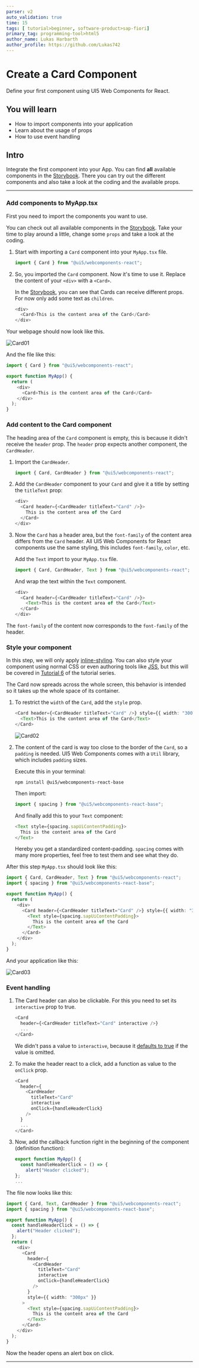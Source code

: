 ```yaml
---
parser: v2
auto_validation: true
time: 15
tags: [ tutorial>beginner, software-product>sap-fiori]
primary_tag: programming-tool>html5
author_name: Lukas Harbarth
author_profile: https://github.com/Lukas742
---
```


# Create a Card Component
<!-- description --> Define your first component using UI5 Web Components for React.

## You will learn
-  How to import components into your application
-  Learn about the usage of props
-  How to use event handling


## Intro
Integrate the first component into your App. You can find **all** available components in the [Storybook](https://sap.github.io/ui5-webcomponents-react).
There you can try out the different components and also take a look at the coding and the available props.

---

### Add components to MyApp.tsx

First you need to import the components you want to use.

You can check out all available components in the [Storybook](https://sap.github.io/ui5-webcomponents-react). Take your time to play around a little, change some `props` and take a look at the coding.

1. Start with importing a `Card` component into your `MyApp.tsx` file.

    ```TypeScript / TSX
    import { Card } from "@ui5/webcomponents-react";
    ```

2. So, you imported the `Card` component. Now it's time to use it. Replace the content of your `<div>` with a `<Card>`.

    In the [Storybook](https://sap.github.io/ui5-webcomponents-react/?path=/story/4-ui5-web-components-card--default-story), you can see that Cards can receive different props. For now only add some text as `children`.

    ```TypeScript / TSX
    <div>
      <Card>This is the content area of the Card</Card>
    </div>
    ```

Your webpage should now look like this.

![Card01](01_card.png)

And the file like this:

```TypeScript / TSX
import { Card } from "@ui5/webcomponents-react";

export function MyApp() {
  return (
    <div>
      <Card>This is the content area of the Card</Card>
    </div>
  );
}
```



### Add content to the Card component

The heading area of the `Card` component is empty, this is because it didn't receive the `header` prop. The `header` prop expects another component, the `CardHeader`.

1. Import the `CardHeader`.

    ```TypeScript / TSX
    import { Card, CardHeader } from "@ui5/webcomponents-react";
    ```

2. Add the `CardHeader` component to your `Card` and give it a title by setting the `titleText` prop:

    ```TypeScript / TSX
    <div>
      <Card header={<CardHeader titleText="Card" />}>
        This is the content area of the Card
      </Card>
    </div>
    ```

2. Now the `Card` has a header area, but the `font-family` of the content area differs from the `Card` header. All UI5 Web Components for React components use the same styling, this includes `font-family`, `color`, etc.  

     Add the `Text` import to your `MyApp.tsx` file.

    ```TypeScript / TSX
    import { Card, CardHeader, Text } from "@ui5/webcomponents-react";
    ```

    And wrap the text within the `Text` component.

    ```TypeScript / TSX
    <div>
      <Card header={<CardHeader titleText="Card" />}>
        <Text>This is the content area of the Card</Text>
      </Card>
    </div>
    ```

The `font-family` of the content now corresponds to the `font-family` of the header.



### Style your component

In this step, we will only apply [inline-styling](https://reactjs.org/docs/dom-elements.html#style). You can also style your component using normal CSS or even authoring tools like [JSS](https://cssinjs.org), but this will be covered in [Tutorial 6](ui5-webcomponents-react-styling) of the tutorial series.

The Card now spreads across the whole screen, this behavior is intended so it takes up the whole space of its container.

1. To restrict the `width` of the `Card`, add the `style` prop.

    ```TypeScript / TSX
    <Card header={<CardHeader titleText="Card" />} style={{ width: "300px" }}>
      <Text>This is the content area of the Card</Text>
    </Card>
    ```

    ![Card02](02_card.png)

2. The content of the card is way too close to the border of the `Card`, so a `padding` is needed. UI5 Web Components comes with a `Util` library, which includes `padding` sizes.

    Execute this in your terminal:

    ```Shell
    npm install @ui5/webcomponents-react-base
    ```

    Then import:

    ```TypeScript / TSX
    import { spacing } from "@ui5/webcomponents-react-base";
    ```

    And finally add this to your `Text` component:

    ```TypeScript / TSX
    <Text style={spacing.sapUiContentPadding}>
      This is the content area of the Card
    </Text>
    ```
    Hereby you get a standardized content-padding. `spacing` comes with many more properties, feel free to test them and see what they do.

After this step `MyApp.tsx` should look like this:
```TypeScript / TSX
import { Card, CardHeader, Text } from "@ui5/webcomponents-react";
import { spacing } from "@ui5/webcomponents-react-base";

export function MyApp() {
  return (
    <div>
      <Card header={<CardHeader titleText="Card" />} style={{ width: "300px" }}>
        <Text style={spacing.sapUiContentPadding}>
          This is the content area of the Card
        </Text>
      </Card>
    </div>
  );
}
```
And your application like this:

![Card03](03_card.png)


### Event handling


1. The Card header can also be clickable. For this you need to set its `interactive` prop to true.

    ```TypeScript / TSX
    <Card
      header={<CardHeader titleText="Card" interactive />}
      ...
    </Card>
    ```

    We didn't pass a value to `interactive`, because it [defaults to true](https://reactjs.org/docs/jsx-in-depth.html#props-default-to-true) if the value is omitted.

2.  To make the header react to a click, add a function as value to the `onClick` prop.

    ```TypeScript / TSX
    <Card
      header={
        <CardHeader
          titleText="Card"
          interactive
          onClick={handleHeaderClick}
        />
      }
      ...
    </Card>
    ```

3. Now, add the callback function right in the beginning of the component (definition function):
    ```TypeScript / TSX
    export function MyApp() {
      const handleHeaderClick = () => {
        alert("Header clicked");
    };
    ...
    ```

The file now looks like this:
```TypeScript / TSX
import { Card, Text, CardHeader } from "@ui5/webcomponents-react";
import { spacing } from "@ui5/webcomponents-react-base";

export function MyApp() {
  const handleHeaderClick = () => {
    alert("Header clicked");
  };
  return (
    <div>
      <Card
        header={
          <CardHeader
            titleText="Card"
            interactive
            onClick={handleHeaderClick}
          />
        }
        style={{ width: "300px" }}
      >
        <Text style={spacing.sapUiContentPadding}>
          This is the content area of the Card
        </Text>
      </Card>
    </div>
  );
}
```
Now the header opens an alert box on click.



---
